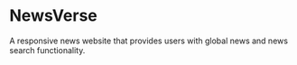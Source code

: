# NewsVerse
A responsive news website that provides users with global news and news search functionality.
